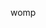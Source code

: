 womp


<!---
f1shest/f1shest is a ✨ special ✨ repository because its `README.md` (this file) appears on your GitHub profile.
You can click the Preview link to take a look at your changes.
--->
